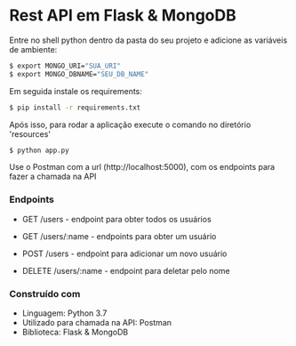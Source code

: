 # Rest API em Flask & MongoDB

Entre no shell python dentro da pasta do seu projeto e adicione as variáveis de ambiente:
```sh
$ export MONGO_URI="SUA_URI"
$ export MONGO_DBNAME="SEU_DB_NAME"
```
Em seguida instale os requirements:
```sh
$ pip install -r requirements.txt
```
Após isso, para rodar a aplicação execute o comando no diretório 'resources'
```sh
$ python app.py 
```
Use o Postman com a url (http://localhost:5000), com os endpoints para fazer a chamada na API

### Endpoints
- GET /users - endpoint para obter todos os usuários

- GET /users/:name - endpoints para obter um usuário

- POST /users -  endpoint para adicionar um novo usuário

- DELETE /users/:name - endpoint para deletar pelo nome

### Construído com

 - Linguagem: Python 3.7
 - Utilizado para chamada na API: Postman
 - Biblioteca: Flask & MongoDB
